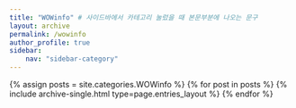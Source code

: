 ```yaml
---
title: "WOWinfo" # 사이드바에서 카테고리 눌렀을 때 본문부분에 나오는 문구
layout: archive
permalink: /wowinfo
author_profile: true
sidebar:
    nav: "sidebar-category"
---
```



{% assign posts = site.categories.WOWinfo %}
{% for post in posts %} {% include archive-single.html type=page.entries_layout %} {% endfor %}